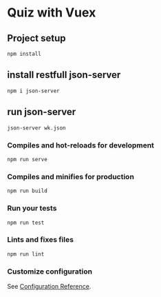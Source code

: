 # Quiz with Vuex

## Project setup
```
npm install
```

## install restfull json-server
```
npm i json-server
```

## run json-server
```
json-server wk.json
```

### Compiles and hot-reloads for development
```
npm run serve
```

### Compiles and minifies for production
```
npm run build
```

### Run your tests
```
npm run test
```

### Lints and fixes files
```
npm run lint
```

### Customize configuration
See [Configuration Reference](https://cli.vuejs.org/config/).
